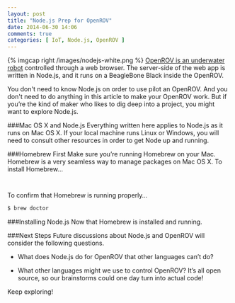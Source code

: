 ```yaml
---
layout: post
title: "Node.js Prep for OpenROV"
date: 2014-06-30 14:06
comments: true
categories: [ IoT, Node.js, OpenROV ]
---
```

{% imgcap right /images/nodejs-white.png %}
[OpenROV is an underwater robot](/blog/2014/06/16/citizen-science-with-openrov/) controlled through a web browser. The server-side of the web app is written in Node.js, and it runs on a BeagleBone Black inside the OpenROV. 

You don't need to know Node.js on order to use pilot an OpenROV. And you don't need to do anything in this article to make your OpenROV work. But if you’re the kind of maker who likes to dig deep into a project, you might want to explore Node.js.
<!--more-->
###Mac OS X and Node.js
Everything written here applies to Node.js as it runs on Mac OS X. If your local machine runs Linux or Windows, you will need to consult other resources in order to get Node up and running.

###Homebrew First
Make sure you’re running Homebrew on your Mac. Homebrew is a very seamless way to manage packages on Mac OS X. To install Homebrew…

```bash



```

To confirm that Homebrew is running properly…


```bash
$ brew doctor

```



###Installing Node.js
Now that Homebrew is installed and running.




###Next Steps
Future discussions about Node.js and  OpenROV will consider the following questions.


   * What does Node.js do for OpenROV that other languages can’t do?

   * What other languages might we use to control OpenROV? It’s all open source, so our brainstorms could one day turn into actual code!


Keep exploring!


